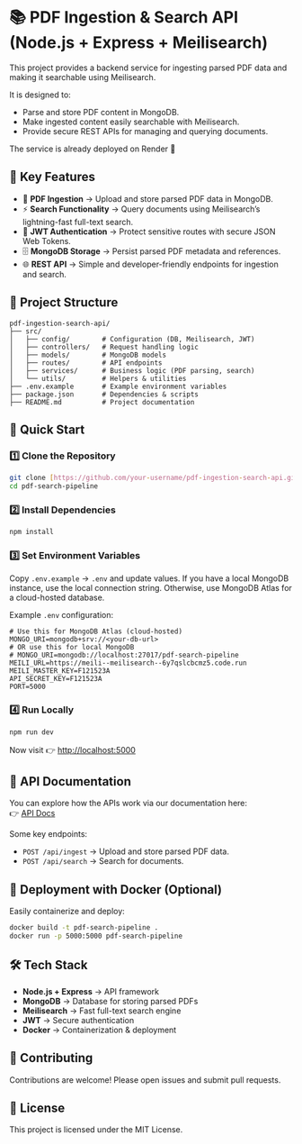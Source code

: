 # 📚 PDF Ingestion & Search API (Node.js + Express + Meilisearch)

This project provides a backend service for ingesting parsed PDF data and making it searchable using Meilisearch.

It is designed to:

- Parse and store PDF content in MongoDB.
- Make ingested content easily searchable with Meilisearch.
- Provide secure REST APIs for managing and querying documents.

The service is already deployed on Render 🚀

## 🔑 Key Features

- 📄 **PDF Ingestion** → Upload and store parsed PDF data in MongoDB.
- ⚡ **Search Functionality** → Query documents using Meilisearch’s lightning-fast full-text search.
- 🔐 **JWT Authentication** → Protect sensitive routes with secure JSON Web Tokens.
- 🗄️ **MongoDB Storage** → Persist parsed PDF metadata and references.
- 🌐 **REST API** → Simple and developer-friendly endpoints for ingestion and search.

## 📂 Project Structure

```
pdf-ingestion-search-api/
├── src/
│   ├── config/        # Configuration (DB, Meilisearch, JWT)
│   ├── controllers/   # Request handling logic
│   ├── models/        # MongoDB models
│   ├── routes/        # API endpoints
│   ├── services/      # Business logic (PDF parsing, search)
│   └── utils/         # Helpers & utilities
├── .env.example       # Example environment variables
├── package.json       # Dependencies & scripts
├── README.md          # Project documentation
```

## 🚀 Quick Start

### 1️⃣ Clone the Repository
```bash
git clone [https://github.com/your-username/pdf-ingestion-search-api.git](https://github.com/pavankumarsidagam/pdf-search-pipeline.git)
cd pdf-search-pipeline
```

### 2️⃣ Install Dependencies
```bash
npm install
```

### 3️⃣ Set Environment Variables

Copy `.env.example` → `.env` and update values. If you have a local MongoDB instance, use the local connection string. Otherwise, use MongoDB Atlas for a cloud-hosted database.

Example `.env` configuration:

```
# Use this for MongoDB Atlas (cloud-hosted)
MONGO_URI=mongodb+srv://<your-db-url>
# OR use this for local MongoDB
# MONGO_URI=mongodb://localhost:27017/pdf-search-pipeline
MEILI_URL=https://meili--meilisearch--6y7qslcbcmz5.code.run
MEILI_MASTER_KEY=F121523A
API_SECRET_KEY=F121523A
PORT=5000
```

### 4️⃣ Run Locally
```bash
npm run dev
```

Now visit 👉 [http://localhost:5000](http://localhost:5000)

## 📖 API Documentation

You can explore how the APIs work via our documentation here:  
👉 [API Docs](http://localhost:5000/api)

Some key endpoints:

- `POST /api/ingest` → Upload and store parsed PDF data.
- `POST /api/search` → Search for documents.

## 🐳 Deployment with Docker (Optional)

Easily containerize and deploy:

```bash
docker build -t pdf-search-pipeline .
docker run -p 5000:5000 pdf-search-pipeline
```

## 🛠️ Tech Stack

- **Node.js + Express** → API framework
- **MongoDB** → Database for storing parsed PDFs
- **Meilisearch** → Fast full-text search engine
- **JWT** → Secure authentication
- **Docker** → Containerization & deployment

## 🤝 Contributing

Contributions are welcome! Please open issues and submit pull requests.

## 📜 License

This project is licensed under the MIT License.
